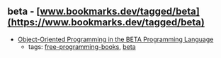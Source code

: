 beta - [www.bookmarks.dev/tagged/beta](https://www.bookmarks.dev/tagged/beta) 
---
* [Object-Oriented Programming in the BETA Programming Language](http://www.daimi.au.dk/~beta/Books/)
    * tags: [free-programming-books](../tags/free-programming-books.md), [beta](../tags/beta.md)
